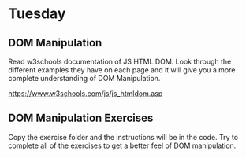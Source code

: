 # Tuesday

## DOM Manipulation
Read w3schools documentation of JS HTML DOM. Look through the different examples they have on each page and it will give you a more complete understanding of DOM Manipulation.

https://www.w3schools.com/js/js_htmldom.asp


## DOM Manipulation Exercises
Copy the exercise folder and the instructions will be in the code. Try to complete all of the exercises to get a better feel of DOM manipulation.  
